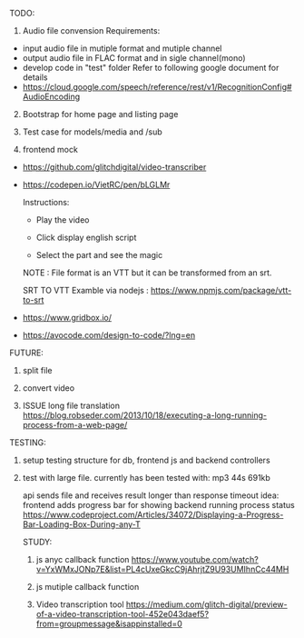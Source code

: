 TODO:
1.  Audio file convension
  Requirements:
  - input audio file in mutiple format and mutiple channel
  - output audio file in FLAC format and in sigle channel(mono)
  - develop code in "test" folder
  Refer to following google document for details
  - https://cloud.google.com/speech/reference/rest/v1/RecognitionConfig#AudioEncoding

2.  Bootstrap for home page and listing page

3.  Test case for models/media and /sub  

4.  frontend mock
  - https://github.com/glitchdigital/video-transcriber
  - https://codepen.io/VietRC/pen/bLGLMr

    Instructions:

    - Play the video

    - Click display english script

    - Select the part and see the magic

    NOTE : File format is an VTT but it can be transformed from an srt.

    SRT TO VTT Examble via nodejs : https://www.npmjs.com/package/vtt-to-srt

  - https://www.gridbox.io/
  - https://avocode.com/design-to-code/?lng=en



FUTURE:
1.  split file

2.  convert video

3.  ISSUE long file translation
https://blog.robseder.com/2013/10/18/executing-a-long-running-process-from-a-web-page/


TESTING:
1.  setup testing structure for db, frontend js and backend controllers

2.  test with large file.
    currently has been tested with:  mp3 44s 691kb

    api sends file and receives result longer than response timeout
      idea: frontend adds progress bar for showing backend running process status
      https://www.codeproject.com/Articles/34072/Displaying-a-Progress-Bar-Loading-Box-During-any-T

      STUDY:
      1.  js anyc callback function
      https://www.youtube.com/watch?v=YxWMxJONp7E&list=PL4cUxeGkcC9jAhrjtZ9U93UMIhnCc44MH

      2.  js mutiple callback function

      3.  Video transcription tool
      https://medium.com/glitch-digital/preview-of-a-video-transcription-tool-452e043daef5?from=groupmessage&isappinstalled=0
